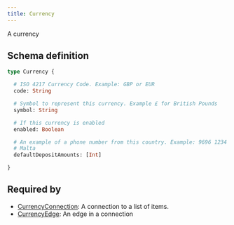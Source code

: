 ```yaml
---
title: Currency
---
```


A currency

## Schema definition
```graphql
type Currency {

  # ISO 4217 Currency Code. Example: GBP or EUR
  code: String 

  # Symbol to represent this currency. Example £ for British Pounds
  symbol: String 

  # If this currency is enabled
  enabled: Boolean 

  # An example of a phone number from this country. Example: 9696 1234 for
  # Malta
  defaultDepositAmounts: [Int] 

}
```

## Required by
* [CurrencyConnection](graphql/schema/currencyconnection.md): A connection to a list of items.
* [CurrencyEdge](graphql/schema/currencyedge.md): An edge in a connection
